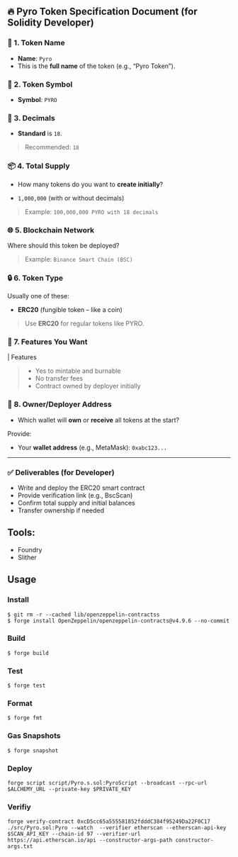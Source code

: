 ## 🔥 Pyro Token Specification Document (for Solidity Developer)

### 📌 1. Token Name

* **Name**: `Pyro`
* This is the **full name** of the token (e.g., “Pyro Token”).

### 🧪 2. Token Symbol

* **Symbol**: `PYRO`

### 🔢 3. Decimals

* **Standard** is `18`.

> Recommended: `18`

### 📦 4. Total Supply

* How many tokens do you want to **create initially**?


* `1,000,000` (with or without decimals)

> Example: `100,000,000 PYRO with 18 decimals`

### 🌐 5. Blockchain Network

Where should this token be deployed?

> Example: `Binance Smart Chain (BSC)`

### 🔒 6. Token Type

Usually one of these:

* **ERC20** (fungible token – like a coin)

> Use **ERC20** for regular tokens like PYRO.

### 🔧 7. Features You Want

| Features

> * Yes to mintable and burnable
> * No transfer fees
> * Contract owned by deployer initially

### 👤 8. Owner/Deployer Address

* Which wallet will **own** or **receive** all tokens at the start?

Provide:

* Your **wallet address** (e.g., MetaMask):
  `0xabc123...`

---

### ✅ Deliverables (for Developer)

* Write and deploy the ERC20 smart contract
* Provide verification link (e.g., BscScan)
* Confirm total supply and initial balances
* Transfer ownership if needed


## Tools:
-	Foundry
-	Slither


## Usage
### Install
```shell
$ git rm -r --cached lib/openzeppelin-contractss
$ forge install OpenZeppelin/openzeppelin-contracts@v4.9.6 --no-commit
```
### Build

```shell
$ forge build
```
### Test

```shell
$ forge test
```
### Format

```shell
$ forge fmt
```
### Gas Snapshots

```shell
$ forge snapshot
```
### Deploy

```shell
forge script script/Pyro.s.sol:PyroScript --broadcast --rpc-url $ALCHEMY_URL --private-key $PRIVATE_KEY 
```
### Verifiy
```shell
forge verify-contract 0xcD5cc65a555581852fdddC384f95249Da22F0C17  ./src/Pyro.sol:Pyro --watch  --verifier etherscan --etherscan-api-key $SCAN_API_KEY --chain-id 97 --verifier-url https://api.etherscan.io/api --constructor-args-path constructor-args.txt
```



